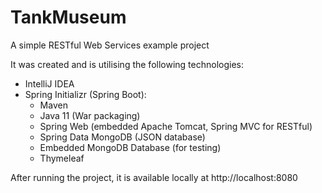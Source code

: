 # TankMuseum
A simple RESTful Web Services example project

It was created and is utilising the following technologies:

- IntelliJ IDEA
- Spring Initializr (Spring Boot):
  * Maven
  * Java 11 (War packaging)
  * Spring Web (embedded Apache Tomcat, Spring MVC for RESTful)
  * Spring Data MongoDB (JSON database)
  * Embedded MongoDB Database (for testing)
  * Thymeleaf

After running the project, it is available locally at http://localhost:8080
